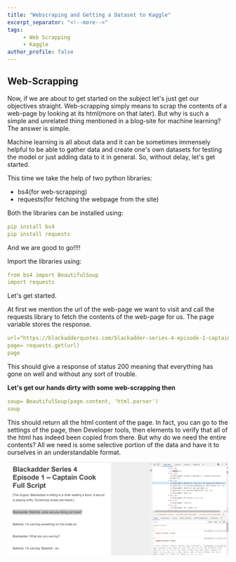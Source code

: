 ```yaml
---
title: "Webscraping and Getting a Dataset to Kaggle"
excerpt_separator: "<!--more-->"
tags:
     - Web Scrapping
     - Kaggle
author_profile: false
---
```



##  Web-Scrapping

Now, if we are about to get started on the subject let's just get our objectives straight. Web-scrapping simply means to scrap the contents of a web-page by looking at its html(more on that later). But why is such a simple and unrelated thing mentioned in a blog-site for machine learning? The answer is simple.

Machine learning is all about data and it can be sometimes immensely helpful to be able to gather data and create one's own datasets for testing the model or just adding data to it in general.  So, without delay, let's get started.

This time we take the help of two python libraries:
* bs4(for web-scrapping)
* requests(for fetching the webpage from the site)

Both the libraries can be installed using:

<!--more-->
```yaml
pip install bs4
pip install requests
```

And we are good to go!!!!

Import the libraries using:

```yaml
from bs4 import BeautifulSoup
import requests
```

Let's get started.

At first we mention the url of the web-page we want to visit and call the requests library to fetch the contents of the web-page for us. The page variable stores the response.
```yaml
url="https://blackadderquotes.com/blackadder-series-4-episode-1-captain-cook-full-script"
page= requests.get(url)
page 
```

This should give a response of status 200 meaning that everything has gone on well and without any sort of trouble.

**Let's get our hands dirty with some web-scrapping then**

```yaml
soup= BeautifulSoup(page.content, 'html.parser')
soup
```
This should return all the html content of the page. In fact, you can go to the settings of the page, then Developer tools, then elements to verify that all of the html has indeed been copied from there. But why do we need the entire contents? All we need is some selective portion of the data and have it to ourselves in an understandable format.

<img src="/assets/images/Web-scrapping.jpg">
